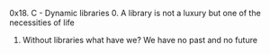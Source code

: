 0x18. C - Dynamic libraries
0. A library is not a luxury but one of the necessities of life
1. Without libraries what have we? We have no past and no future
